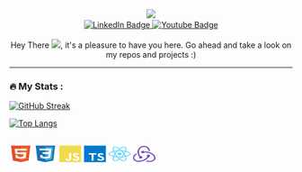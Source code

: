 <div id="header" align="center">
  <img src="https://media.giphy.com/media/M9gbBd9nbDrOTu1Mqx/giphy.gif" width="100"/>
</div>

<div id="badges" align="center">
  <a href="https://www.linkedin.com/in/pedrohpnogueira/" target="_blank">
    <img src="https://img.shields.io/badge/LinkedIn-blue?style=for-the-badge&logo=linkedin&logoColor=white" alt="LinkedIn Badge"/>
  <a/>
  <a href="https://www.instagram.com/pedrohpalhan/" target="_blank">
    <img src="https://img.shields.io/badge/Instagram-violet?style=for-the-badge&logo=instagram&logoColor=white" alt="Youtube Badge"/>
  <a/>
</div>
<div align="center">
  <img src="https://komarev.com/ghpvc/?username=PedroHPNogueira&style=flat-square&color=blue" alt="" align="center"/>
</div>
<div align="center">
  Hey There <img src="https://media.giphy.com/media/hvRJCLFzcasrR4ia7z/giphy.gif" width="30px"/>, it's a pleasure to have you here. Go ahead and take a look on my repos and projects :)
</div>


---


### :fire: My Stats :
[![GitHub Streak](http://github-readme-streak-stats.herokuapp.com?user=PedroHPNogueira&theme=dark&background=000000)](https://git.io/streak-stats)

[![Top Langs](https://github-readme-stats.vercel.app/api/top-langs/?username=PedroHPNogueira&layout=compact&theme=vision-friendly-dark)](https://github.com/anuraghazra/github-readme-stats)


<div style="display: inline_block"><br>
    <img align="center" alt="HTML" title="HTML" height="30" width="40" src="https://raw.githubusercontent.com/devicons/devicon/master/icons/html5/html5-original.svg">
    <img align="center" alt="CSS" title="CSS" height="30" width="40" src="https://raw.githubusercontent.com/devicons/devicon/master/icons/css3/css3-original.svg">
    <img align="center" alt="Js" title="JavaScript" height="30" width="40" src="https://raw.githubusercontent.com/devicons/devicon/master/icons/javascript/javascript-plain.svg">
    <img align="center" alt="Ts" title="TypeScript" height="30" width="40" src="https://raw.githubusercontent.com/devicons/devicon/master/icons/typescript/typescript-plain.svg">
    <img align="center" alt="React" title="React" height="30" width="40" src="https://raw.githubusercontent.com/devicons/devicon/master/icons/react/react-original.svg">
    <img align="center" alt="Redux" title="Redux" height="30" width="40" src="https://raw.githubusercontent.com/devicons/devicon/master/icons/redux/redux-original.svg">
</div>



